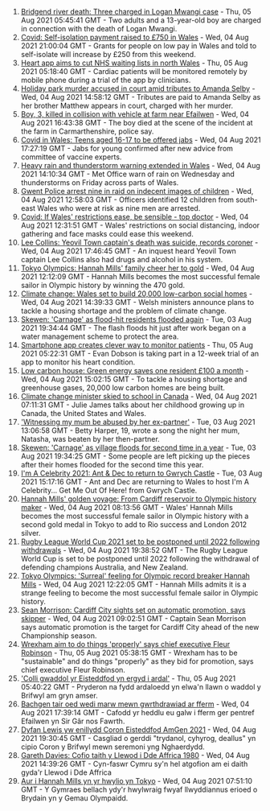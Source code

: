 1. [Bridgend river death: Three charged in Logan Mwangi case](https://www.bbc.co.uk/news/uk-wales-58053074) - Thu, 05 Aug 2021 05:45:41 GMT - Two adults and a 13-year-old boy are charged in connection with the death of Logan Mwangi.
2. [Covid: Self-isolation payment raised to £750 in Wales](https://www.bbc.co.uk/news/uk-wales-politics-58093465) - Wed, 04 Aug 2021 21:00:04 GMT - Grants for people on low pay in Wales and told to self-isolate will increase by £250 from this weekend.
3. [Heart app aims to cut NHS waiting lists in north Wales](https://www.bbc.co.uk/news/uk-wales-58094104) - Thu, 05 Aug 2021 05:18:40 GMT - Cardiac patients will be monitored remotely by mobile phone during a trial of the app by clinicians.
4. [Holiday park murder accused in court amid tributes to Amanda Selby](https://www.bbc.co.uk/news/uk-wales-58083395) - Wed, 04 Aug 2021 14:58:12 GMT - Tributes are paid to Amanda Selby as her brother Matthew appears in court, charged with her murder.
5. [Boy, 3, killed in collision with vehicle at farm near Efailwen](https://www.bbc.co.uk/news/uk-wales-58089814) - Wed, 04 Aug 2021 16:43:38 GMT - The boy died at the scene of the incident at the farm in Carmarthenshire, police say.
6. [Covid in Wales: Teens aged 16-17 to be offered jabs](https://www.bbc.co.uk/news/uk-wales-politics-58088296) - Wed, 04 Aug 2021 17:27:19 GMT - Jabs for young confirmed after new advice from committee of vaccine experts.
7. [Heavy rain and thunderstorm warning extended in Wales](https://www.bbc.co.uk/news/uk-wales-58087494) - Wed, 04 Aug 2021 14:10:34 GMT - Met Office warn of rain on Wednesday and thunderstorms on Friday across parts of Wales.
8. [Gwent Police arrest nine in raid on indecent images of children](https://www.bbc.co.uk/news/uk-wales-58089062) - Wed, 04 Aug 2021 12:58:03 GMT - Officers identified 12 children from south-east Wales who were at risk as nine men are arrested.
9. [Covid: If Wales' restrictions ease, be sensible - top doctor](https://www.bbc.co.uk/news/uk-wales-58074305) - Wed, 04 Aug 2021 12:31:51 GMT - Wales' restrictions on social distancing, indoor gathering and face masks could ease this weekend.
10. [Lee Collins: Yeovil Town captain's death was suicide, records coroner](https://www.bbc.co.uk/news/uk-england-somerset-58090985) - Wed, 04 Aug 2021 17:46:45 GMT - An inquest heard Yeovil Town captain Lee Collins also had drugs and alcohol in his system.
11. [Tokyo Olympics: Hannah Mills' family cheer her to gold](https://www.bbc.co.uk/news/uk-wales-58089059) - Wed, 04 Aug 2021 12:12:09 GMT - Hannah Mills becomes the most successful female sailor in Olympic history by winning the 470 gold.
12. [Climate change: Wales set to build 20,000 low-carbon social homes](https://www.bbc.co.uk/news/uk-wales-58078894) - Wed, 04 Aug 2021 14:39:33 GMT - Welsh ministers announce plans to tackle a housing shortage and the problem of climate change.
13. [Skewen: 'Carnage' as flood-hit residents flooded again](https://www.bbc.co.uk/news/uk-wales-58077730) - Tue, 03 Aug 2021 19:34:44 GMT - The flash floods hit just after work began on a water management scheme to protect the area.
14. [Smartphone app creates clever way to monitor patients](https://www.bbc.co.uk/news/uk-wales-58091637) - Thu, 05 Aug 2021 05:22:31 GMT - Evan Dobson is taking part in a 12-week trial of an app to monitor his heart condition.
15. [Low carbon house: Green energy saves one resident £100 a month](https://www.bbc.co.uk/news/uk-wales-58089068) - Wed, 04 Aug 2021 15:02:15 GMT - To tackle a housing shortage and greenhouse gases, 20,000 low carbon homes are being built.
16. [Climate change minister skied to school in Canada](https://www.bbc.co.uk/news/uk-wales-58083390) - Wed, 04 Aug 2021 07:11:31 GMT - Julie James talks about her childhood growing up in Canada, the United States and Wales.
17. ['Witnessing my mum be abused by her ex-partner'](https://www.bbc.co.uk/news/uk-58063101) - Tue, 03 Aug 2021 13:06:58 GMT - Betty Harper, 19, wrote a song the night her mum, Natasha, was beaten by her then-partner.
18. [Skewen: 'Carnage' as village floods for second time in a year](https://www.bbc.co.uk/news/uk-wales-58080833) - Tue, 03 Aug 2021 19:34:25 GMT - Some people are left picking up the pieces after their homes flooded for the second time this year.
19. [I'm A Celebrity 2021: Ant & Dec to return to Gwrych Castle](https://www.bbc.co.uk/news/uk-wales-58071771) - Tue, 03 Aug 2021 15:17:16 GMT - Ant and Dec are returning to Wales to host I'm A Celebrity... Get Me Out Of Here! from Gwrych Castle.
20. [Hannah Mills' golden voyage: From Cardiff reservoir to Olympic history maker](https://www.bbc.co.uk/sport/olympics/58023441) - Wed, 04 Aug 2021 08:13:56 GMT - Wales' Hannah Mills becomes the most successful female sailor in Olympic history with a second gold medal in Tokyo to add to Rio success and London 2012 silver.
21. [Rugby League World Cup 2021 set to be postponed until 2022 following withdrawals](https://www.bbc.co.uk/sport/rugby-league/57630566) - Wed, 04 Aug 2021 19:38:52 GMT - The Rugby League World Cup is set to be postponed until 2022 following the withdrawal of defending champions Australia, and New Zealand.
22. [Tokyo Olympics: 'Surreal' feeling for Olympic record breaker Hannah Mills](https://www.bbc.co.uk/sport/av/olympics/58089435) - Wed, 04 Aug 2021 12:22:05 GMT - Hannah Mills admits it is a strange feeling to become the most successful female sailor in Olympic history.
23. [Sean Morrison: Cardiff City sights set on automatic promotion, says skipper](https://www.bbc.co.uk/sport/football/58080763) - Wed, 04 Aug 2021 09:02:51 GMT - Captain Sean Morrison says automatic promotion is the target for Cardiff City ahead of the new Championship season.
24. [Wrexham aim to do things 'properly' says chief executive Fleur Robinson](https://www.bbc.co.uk/sport/football/58077259) - Thu, 05 Aug 2021 05:38:15 GMT - Wrexham has to be "sustainable" and do things "properly" as they bid for promotion, says chief executive Fleur Robinson.
25. ['Colli gwaddol yr Eisteddfod yn ergyd i ardal'](https://www.bbc.co.uk/newyddion/58092385) - Thu, 05 Aug 2021 05:40:22 GMT - Pryderon na fydd ardaloedd yn elwa'n llawn o waddol y Brifwyl am gryn amser.
26. [Bachgen tair oed wedi marw mewn gwrthdrawiad ar fferm](https://www.bbc.co.uk/newyddion/58088218) - Wed, 04 Aug 2021 17:39:14 GMT - Cafodd yr heddlu eu galw i fferm ger pentref Efailwen yn Sir Gâr nos Fawrth.
27. [Dyfan Lewis yw enillydd Coron Eisteddfod AmGen 2021](https://www.bbc.co.uk/newyddion/58089160) - Wed, 04 Aug 2021 19:30:45 GMT - Casgliad o gerddi "trydanol, cyhyrog, deallus" yn cipio Coron y Brifwyl mewn seremoni yng Nghaerdydd.
28. [Gareth Davies: Cofio taith y Llewod i Dde Affrica 1980](https://www.bbc.co.uk/newyddion/58087754) - Wed, 04 Aug 2021 14:39:26 GMT - Cyn-faswr Cymru sy'n hel atgofion am ei daith gyda'r Llewod i Dde Affrica
29. [Aur i Hannah Mills yn yr hwylio yn Tokyo](https://www.bbc.co.uk/newyddion/58084682) - Wed, 04 Aug 2021 07:51:10 GMT - Y Gymraes bellach ydy'r hwylwraig fwyaf llwyddiannus erioed o Brydain yn y Gemau Olympaidd.
